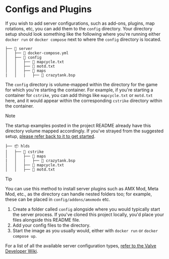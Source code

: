 # Configs and Plugins

If you wish to add server configurations, such as add-ons, plugins, map rotations, etc, you can add them to the `config` directory. Your directory setup should look something like the following where you're running either `docker run` or `docker compose` next to where the `config` directory is located.

```
├── 📂 server
│   ├── 📜 docker-compose.yml
│   ├── 📂 config
│   │   ├── 📜 mapcycle.txt
│   │   ├── 📜 motd.txt
│   │   ├── 📂 maps
|   │   |   ├── 📜 crazytank.bsp
```


The `config` directory is volume-mapped within the directory for the game for which you're starting the container. For example, if you're starting a container for `cstrike`, you can add things like `mapcycle.txt` or `motd.txt` here, and it would appear within the corresponding `cstrike` directory within the container.

> [!NOTE]  
> The startup examples posted in the project README already have this directory volume mapped accordingly. If you've strayed from the suggested setup, [please refer back to it to get started](../../README.md).

```
├── 📦 hlds
│   ├── 📂 cstrike
│   │   ├── 📂 maps
|   │   |   ├── 📜 crazytank.bsp
│   │   ├── 📜 mapcycle.txt
│   │   ├── 📜 motd.txt
```

> [!TIP]  
> You can use this method to install server plugins such as AMX Mod, Meta Mod, etc., as the directory can handle nested folders too; for example, these can be placed in `config/addons/amxmodx` etc.

1. Create a folder called `config` alongside where you would typically start the server process. If you've cloned this project locally, you'd place your files alongside this README file.
2. Add your config files to the directory.
3. Start the image as you usually would, either with `docker run` or `docker compose up`.

For a list of all the available server configuration types, [refer to the Valve Developer Wiki](https://developer.valvesoftware.com/wiki/Main_Page).

